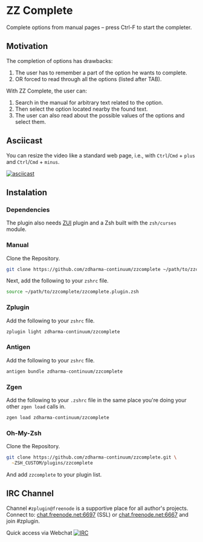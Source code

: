 # ZZ Complete

Complete options from manual pages – press Ctrl-F to start the completer.

## Motivation

The completion of options has drawbacks:

1. The user has to remember a part of the option he wants to complete.
1. OR forced to read through all the options (listed after TAB).

With ZZ Complete, the user can:

1. Search in the manual for arbitrary text related to the option.
1. Then select the option located nearby the found text.
1. The user can also read about the possible values of the options and select
   them.

## Asciicast

You can resize the video like a standard web page, i.e., with `Ctrl`/`Cmd` +
`plus` and `Ctrl`/`Cmd` + `minus`.

[![asciicast](https://asciinema.org/a/293365.svg)](https://asciinema.org/a/293365)

## Instalation

### Dependencies

The plugin also needs [ZUI](https://github.com/zdharma-continuum/ZUI) plugin and
a Zsh built with the `zsh/curses` module.

### Manual

Clone the Repository.

```zsh
git clone https://github.com/zdharma-continuum/zzcomplete ~/path/to/zzcomplete
```

Next, add the following to your `zshrc` file.

```zsh
source ~/path/to/zzcomplete/zzcomplete.plugin.zsh
```

### Zplugin

Add the following to your `zshrc` file.

```zsh
zplugin light zdharma-continuum/zzcomplete
```

### Antigen

Add the following to your `zshrc` file.

```zsh
antigen bundle zdharma-continuum/zzcomplete
```

### Zgen

Add the following to your `.zshrc` file in the same place you're doing your
other `zgen load` calls in.

```zsh
zgen load zdharma-continuum/zzcomplete
```

### Oh-My-Zsh

Clone the Repository.

```zsh
git clone https://github.com/zdharma-continuum/zzcomplete.git \
  ~ZSH_CUSTOM/plugins/zzcomplete
```

And add `zzcomplete` to your plugin list.

## IRC Channel

Channel `#zplugin@freenode` is a supportive place for all author's projects.
Connect to: [chat.freenode.net:6697](ircs://chat.freenode.net:6697/%23zplugin)
(SSL) or [chat.freenode.net:6667](irc://chat.freenode.net:6667/%23zplugin) and
join #zplugin.

Quick access via Webchat
[![IRC](https://kiwiirc.com/buttons/chat.freenode.net/zplugin.png)](https://kiwiirc.com/client/chat.freenode.net:+6697/#zplugin)
